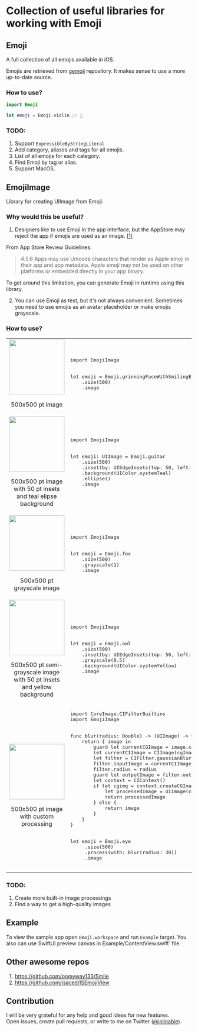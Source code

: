 # Collection of useful libraries for working with Emoji

## Emoji

A full collection of all emojis available in iOS.

Emojis are retrieved from [gemoji](https://github.com/github/gemoji) repository.
It makes sense to use a more up-to-date source.

### How to use?

```swift
import Emoji

let emoji = Emoji.violin // 🎻
```

### TODO:

1. Support `ExpressibleByStringLiteral`
2. Add category, aliases and tags for all emojis.
3. List of all emojis for each category.
4. Find Emoji by tag or alias.
5. Support MacOS.


## EmojiImage

Library for creating UIImage from Emoji.

### Why would this be useful?

1. Designers like to use Emoji in the app interface, but the AppStore may reject the app if emojis are used as an image. [[1]](https://www.theverge.com/2018/2/8/16992830/apple-emoji-crackdown-cross-platform-apps-slack-whatsapp)

From App Store Review Guidelines:
> 4.5.6 Apps may use Unicode characters that render as Apple emoji in their app and app metadata. Apple emoji may not be used on other platforms or embedded directly in your app binary.

To get around this limitation, you can generate Emoji in runtime using this library.

2. You can use Emoji as text, but it's not always convenient. Sometimes you need to use emojis as an avatar placeholder or make emojis grayscale.

### How to use?

<table>
  
  <tr>
    <td align="center">
        <img src="https://user-images.githubusercontent.com/22199708/109399225-664d5780-7963-11eb-96a5-38e3e893c0b1.png" width="150px">
        <p>500x500 pt image</p>
    </td>
    <td>
      <pre lang="swift">
import EmojiImage
<br>
let emoji = Emoji.grinningFaceWithSmilingEyes
    .size(500)
    .image
      </pre>
    </td>
  </tr>
  
  <tr>
    <td align="center">
        <img src="https://user-images.githubusercontent.com/22199708/109400535-14a8cb00-796b-11eb-9c89-7756da1a62b9.png" width="150px">
        <p>500x500 pt image with 50 pt insets and teal elipse background</p>
    </td>
    <td>
      <pre lang="swift">
import EmojiImage
<br>
let emoji: UIImage = Emoji.guitar
    .size(500)
    .inset(by: UIEdgeInsets(top: 50, left: 50, bottom: 50, right: 50))
    .background(UIColor.systemTeal)
    .ellipse()
    .image
      </pre>
    </td>
  </tr>
  
 <tr>
    <td align="center">
      <div>
        <img src="https://user-images.githubusercontent.com/22199708/109400612-7c5f1600-796b-11eb-809b-6caf9f340076.png" width="150px">
        <p>500x500 pt grayscale image</p>
        </div>
    </td>
    <td>
      <pre lang="swift">
import EmojiImage
<br>
let emoji = Emoji.fox    
    .size(500)
    .grayscale(1)
    .image
      </pre>
    </td>
  </tr>
  
  <tr>
    <td align="center">
      <div>
        <img src="https://user-images.githubusercontent.com/22199708/109400718-04ddb680-796c-11eb-9c78-2f8b0a2127d2.png" width="150px">
        <p>500x500 pt semi-grayscale image with 50 pt insets and yellow background</p>
        </div>
    </td>
    <td>
      <pre lang="swift">
import EmojiImage
<br>
let emoji = Emoji.owl
    .size(500)
    .inset(by: UIEdgeInsets(top: 50, left: 50, bottom: 50, right: 50))
    .grayscale(0.5)
    .background(UIColor.systemYellow)
    .image
      </pre>
    </td>
  </tr>
  
  <tr>
    <td align="center">
      <div>
        <img src="https://user-images.githubusercontent.com/22199708/109401821-c26ba800-7972-11eb-88ca-56841c6f2ada.png" width="150px">
        <p>500x500 pt image with custom processing</p>
        </div>
    </td>
    <td>
      <pre lang="swift">
import CoreImage.CIFilterBuiltins
import EmojiImage
<br>
func blur(radius: Double) -> (UIImage) -> UIImage {
    return { image in
        guard let currentCGImage = image.cgImage else { return image }
        let currentCIImage = CIImage(cgImage: currentCGImage)
        let filter = CIFilter.gaussianBlur()
        filter.inputImage = currentCIImage
        filter.radius = radius
        guard let outputImage = filter.outputImage else { return image }
        let context = CIContext()
        if let cgimg = context.createCGImage(outputImage, from: outputImage.extent) {
            let processedImage = UIImage(cgImage: cgimg)
            return processedImage
        } else {
            return image
        }
    }
}
<br>
let emoji = Emoji.eye
     .size(500)
     .process(with: blur(radius: 30))
     .image
      </pre>
    </td>
  </tr>
  
</table>


### TODO:

1. Create more built-in image processings
2. Find a way to get a high-quality images

## Example

To view the sample app open `Emoji.workspace` and run `Example` target.
You also can use SwiftUI preview canvas in Example/ContentView.swift` file.

## Other awesome repos
1. https://github.com/onmyway133/Smile
2. https://github.com/isaced/ISEmojiView

## Contribution
I will be very grateful for any help and good ideas for new features.  
Open issues, create pull requests, or write to me on Twitter ([@inlinable](https://twitter.com/inlinable)).
